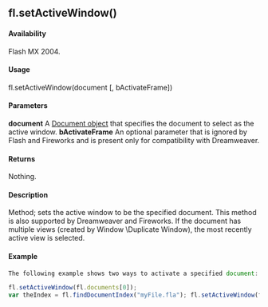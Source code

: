 ## fl.setActiveWindow()

#### Availability

Flash MX 2004.

#### Usage

fl.setActiveWindow(document [, bActivateFrame])

#### Parameters

**document** A [Document object](../Document_object/document_summary.md) that specifies the document to select as the active window.
**bActivateFrame** An optional parameter that is ignored by Flash and Fireworks and is present only for compatibility with Dreamweaver.

#### Returns

Nothing.

#### Description

Method; sets the active window to be the specified document. This method is also supported by Dreamweaver and Fireworks. If the document has multiple views (created by Window \Duplicate Window), the most recently active view is selected.

#### Example

```javascript
The following example shows two ways to activate a specified document:

fl.setActiveWindow(fl.documents[0]);
var theIndex = fl.findDocumentIndex("myFile.fla"); fl.setActiveWindow(fl.documents[theIndex]);

```